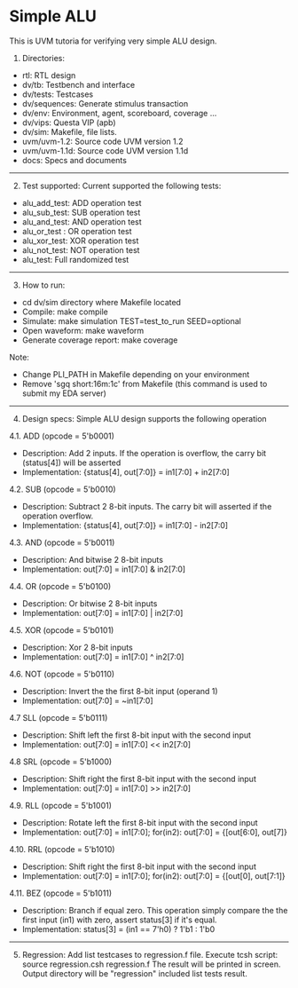 # Simple ALU

This is UVM tutoria for verifying very simple ALU design. 
1. Directories:
- rtl: RTL design
- dv/tb: Testbench and interface
- dv/tests: Testcases
- dv/sequences: Generate stimulus transaction
- dv/env: Environment, agent, scoreboard, coverage ...
- dv/vips: Questa VIP (apb)
- dv/sim: Makefile, file lists.
- uvm/uvm-1.2: Source code UVM version 1.2
- uvm/uvm-1.1d: Source code UVM version 1.1d
- docs: Specs and documents
-----------------------------------------------------

2. Test supported: Current supported the following tests:
- alu_add_test: ADD operation test
- alu_sub_test: SUB operation test
- alu_and_test: AND operation test
- alu_or_test : OR  operation test
- alu_xor_test: XOR operation test
- alu_not_test: NOT operation test
- alu_test: Full randomized test
-----------------------------------------------------

3. How to run: 
- cd dv/sim directory where Makefile located
- Compile: make compile
- Simulate: make simulation TEST=test_to_run SEED=optional
- Open waveform: make waveform
- Generate coverage report: make coverage

Note: 
- Change PLI_PATH in Makefile depending on your environment
- Remove 'sgq short:16m:1c' from Makefile (this command is used to submit my EDA server)
-----------------------------------------------------

4. Design specs: Simple ALU design supports the following operation

4.1. ADD (opcode = 5'b0001)
+ Description: Add 2 inputs. If the operation is overflow, the carry bit (status[4]) will be asserted
+ Implementation: {status[4], out[7:0]} = in1[7:0] + in2[7:0]


4.2. SUB (opcode = 5'b0010)
+ Description: Subtract 2 8-bit inputs. The carry bit will asserted if the operation overflow.
+ Implementation: {status[4], out[7:0]} = in1[7:0] - in2[7:0]


4.3. AND (opcode = 5'b0011)
+ Description: And bitwise 2 8-bit inputs
+ Implementation: out[7:0] = in1[7:0] & in2[7:0]


4.4. OR  (opcode = 5'b0100)
+ Description: Or bitwise 2 8-bit inputs
+ Implementation: out[7:0] = in1[7:0] | in2[7:0]


4.5. XOR (opcode = 5'b0101)
+ Description: Xor 2 8-bit inputs
+ Implementation: out[7:0] = in1[7:0] ^ in2[7:0]


4.6. NOT (opcode = 5'b0110)
+ Description: Invert the the first 8-bit input (operand 1)
+ Implementation: out[7:0] = ~in1[7:0]


4.7 SLL (opcode = 5'b0111)
+ Description: Shift left the first 8-bit input with the second input
+ Implementation: out[7:0] = in1[7:0] << in2[7:0]


4.8 SRL (opcode = 5'b1000)
+ Description: Shift right the first 8-bit input with the second input
+ Implementation: out[7:0] = in1[7:0] >> in2[7:0]


4.9. RLL (opcode = 5'b1001)
+ Description: Rotate left the first 8-bit input with the second input
+ Implementation: out[7:0] = in1[7:0]; for(in2): out[7:0] = {[out[6:0], out[7]}


4.10. RRL (opcode = 5'b1010)
+ Description: Shift right the first 8-bit input with the second input
+ Implementation: out[7:0] = in1[7:0]; for(in2): out[7:0] = {[out[0], out[7:1]}


4.11. BEZ (opcode = 5'b1011)
+ Description: Branch if equal zero. This operation simply compare the the first input (in1) with zero, assert status[3] if it's equal.
+ Implementation: status[3] = (in1 == 7'h0) ? 1'b1 : 1'b0
-----------------------------------------------------

5. Regression:
Add list testcases to regression.f file. Execute tcsh script:
source regression.csh regression.f
The result will be printed in screen. Output directory will be "regression" included list tests result.
